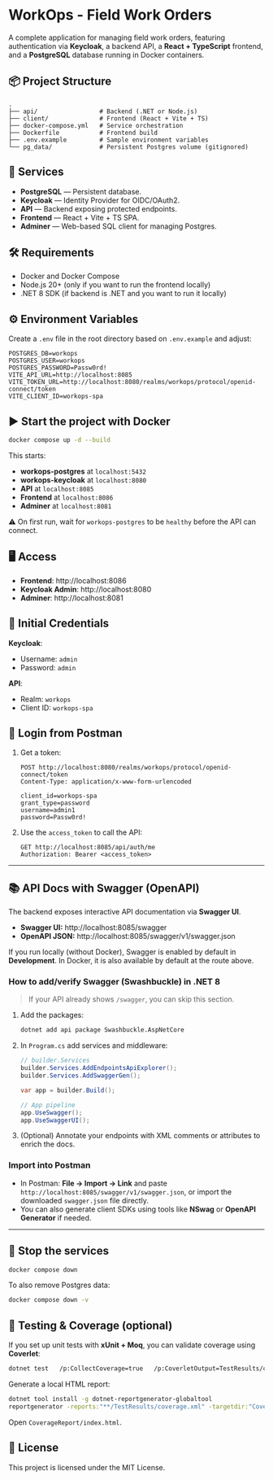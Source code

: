 # WorkOps - Field Work Orders

A complete application for managing field work orders, featuring authentication via **Keycloak**, a backend API, a **React + TypeScript** frontend, and a **PostgreSQL** database running in Docker containers.

## 📦 Project Structure

```
.
├── api/                 # Backend (.NET or Node.js)
├── client/              # Frontend (React + Vite + TS)
├── docker-compose.yml   # Service orchestration
├── Dockerfile           # Frontend build
├── .env.example         # Sample environment variables
└── pg_data/             # Persistent Postgres volume (gitignored)
```

## 🚀 Services

- **PostgreSQL** — Persistent database.
- **Keycloak** — Identity Provider for OIDC/OAuth2.
- **API** — Backend exposing protected endpoints.
- **Frontend** — React + Vite + TS SPA.
- **Adminer** — Web-based SQL client for managing Postgres.

## 🛠 Requirements

- Docker and Docker Compose
- Node.js 20+ (only if you want to run the frontend locally)
- .NET 8 SDK (if backend is .NET and you want to run it locally)

## ⚙️ Environment Variables

Create a `.env` file in the root directory based on `.env.example` and adjust:

```env
POSTGRES_DB=workops
POSTGRES_USER=workops
POSTGRES_PASSWORD=Passw0rd!
VITE_API_URL=http://localhost:8085
VITE_TOKEN_URL=http://localhost:8080/realms/workops/protocol/openid-connect/token
VITE_CLIENT_ID=workops-spa
```

## ▶️ Start the project with Docker

```bash
docker compose up -d --build
```

This starts:
- **workops-postgres** at `localhost:5432`
- **workops-keycloak** at `localhost:8080`
- **API** at `localhost:8085`
- **Frontend** at `localhost:8086`
- **Adminer** at `localhost:8081`

⚠️ On first run, wait for `workops-postgres` to be `healthy` before the API can connect.

## 🖥 Access

- **Frontend**: http://localhost:8086  
- **Keycloak Admin**: http://localhost:8080  
- **Adminer**: http://localhost:8081  

## 🔑 Initial Credentials

**Keycloak**:
- Username: `admin`
- Password: `admin`

**API**:
- Realm: `workops`
- Client ID: `workops-spa`

## 🧪 Login from Postman

1. Get a token:
   ```http
   POST http://localhost:8080/realms/workops/protocol/openid-connect/token
   Content-Type: application/x-www-form-urlencoded

   client_id=workops-spa
   grant_type=password
   username=admin1
   password=Passw0rd!
   ```

2. Use the `access_token` to call the API:
   ```http
   GET http://localhost:8085/api/auth/me
   Authorization: Bearer <access_token>
   ```

---

## 📚 API Docs with Swagger (OpenAPI)

The backend exposes interactive API documentation via **Swagger UI**.

- **Swagger UI:** http://localhost:8085/swagger  
- **OpenAPI JSON:** http://localhost:8085/swagger/v1/swagger.json

If you run locally (without Docker), Swagger is enabled by default in **Development**. In Docker, it is also available by default at the route above.

### How to add/verify Swagger (Swashbuckle) in .NET 8

> If your API already shows `/swagger`, you can skip this section.

1. Add the packages:
   ```bash
   dotnet add api package Swashbuckle.AspNetCore
   ```

2. In `Program.cs` add services and middleware:
   ```csharp
   // builder.Services
   builder.Services.AddEndpointsApiExplorer();
   builder.Services.AddSwaggerGen();

   var app = builder.Build();

   // App pipeline
   app.UseSwagger();
   app.UseSwaggerUI();
   ```

3. (Optional) Annotate your endpoints with XML comments or attributes to enrich the docs.

### Import into Postman

- In Postman: **File → Import → Link** and paste `http://localhost:8085/swagger/v1/swagger.json`, or import the downloaded `swagger.json` file directly.
- You can also generate client SDKs using tools like **NSwag** or **OpenAPI Generator** if needed.

---

## 🛑 Stop the services

```bash
docker compose down
```

To also remove Postgres data:
```bash
docker compose down -v
```

## 🧪 Testing & Coverage (optional)

If you set up unit tests with **xUnit + Moq**, you can validate coverage using **Coverlet**:

```bash
dotnet test   /p:CollectCoverage=true   /p:CoverletOutput=TestResults/coverage.xml   /p:CoverletOutputFormat=cobertura   /p:Threshold=80   /p:ThresholdType=line   /p:ThresholdStat=total   /p:FailWhenThresholdNotMet=true
```

Generate a local HTML report:
```bash
dotnet tool install -g dotnet-reportgenerator-globaltool
reportgenerator -reports:"**/TestResults/coverage.xml" -targetdir:"CoverageReport" -reporttypes:"Html"
```

Open `CoverageReport/index.html`.

## 📜 License

This project is licensed under the MIT License.
